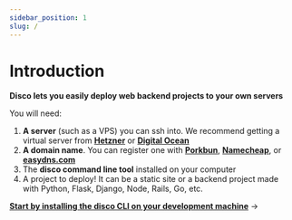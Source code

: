 ```yaml
---
sidebar_position: 1
slug: /
---
```


# Introduction

**Disco lets you easily deploy web backend projects to your own servers**

You will need:
1. **A server** (such as a VPS) you can ssh into. We recommend getting a virtual server from **[Hetzner](https://www.hetzner.com/cloud/)** or **[Digital Ocean](https://www.digitalocean.com/)**
2. **A domain name**. You can register one with **[Porkbun](https://porkbun.com/)**, **[Namecheap](https://www.namecheap.com/)**, or **[easydns.com](https://easydns.com/)**
3. The **disco command line tool** installed on your computer
4. A project to deploy! It can be a static site or a backend project made with Python, Flask, Django, Node, Rails, Go, etc.

**[Start by installing the disco CLI on your development machine](/get-started/install-the-cli)** →